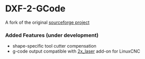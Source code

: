 # DXF-2-GCode

A fork of the original [sourceforge project](http://sourceforge.net/projects/dxf2gcode/)

### Added Features (under development)
* shape-specific tool cutter compensation
* g-code output compatible with [2x_laser](https://github.com/bjj/2x_laser) add-on for LinuxCNC
